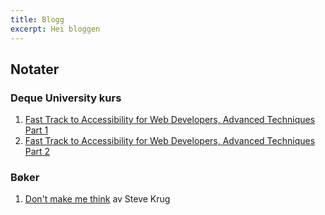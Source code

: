 ```yaml
---
title: Blogg
excerpt: Hei bloggen
---
```

## Notater
### Deque University kurs
1. [Fast Track to Accessibility for Web Developers, Advanced Techniques Part 1](deque/lynkurs-del-1-intro.md)
2. [Fast Track to Accessibility for Web Developers, Advanced Techniques Part 2](deque/lynkurs-del-2-aria.md)
### Bøker
1. [Don't make me think](bøker/dont-make-me-think.md) av Steve Krug